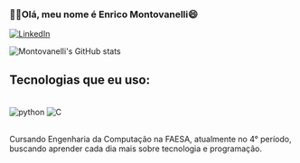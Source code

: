 ### 👋🏻Olá, meu nome é Enrico Montovanelli😄
[![LinkedIn](https://img.shields.io/badge/LinkedIn-0077B5?style=for-the-badge&logo=linkedin&logoColor=white)](www.linkedin.com/in/enrico-montovanelli-235b16235)

![Montovanelli's GitHub stats](https://github-readme-stats.vercel.app/api?username=enricomontova&show_icons=true&theme=tokyonight)

## Tecnologias que eu uso:
<div style="display: inline_block"><br/> 
    <img align="center" alt="python" src="https://img.shields.io/badge/Python-14354C?style=for-the-badge&logo=python&logoColor=white" />
    <img align="center" alt="C" src="https://img.shields.io/badge/C-00599C?style=for-the-badge&logo=c&logoColor=whit" />
</div><br/>

Cursando Engenharia da Computação na FAESA, atualmente no 4° período, buscando aprender cada dia mais sobre tecnologia e programação.
